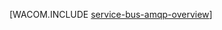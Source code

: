 <properties linkid="develop-java-how-to-guides-service-bus-amqp-overview" urlDisplayName="Service Bus AMQP Overview" pageTitle="Service Bus AMQP 概述 (Java) - Azure " metaKeywords="" description="了解如何在 Azure 中使用高级消息队列协议 (AMQP) 1.0。" metaCanonical="http://www.windowsazure.com/zh-cn/develop/net/how-to-guides/service-bus-amqp-overview/" services="service-bus" documentationCenter="Java" title="" authors="" solutions="" manager="" editor="" />
<tags ms.service="service-bus"
    ms.date="02/10/2015"
    wacn.date=""
    />





[WACOM.INCLUDE [service-bus-amqp-overview](../includes/service-bus-amqp-overview.md)]

